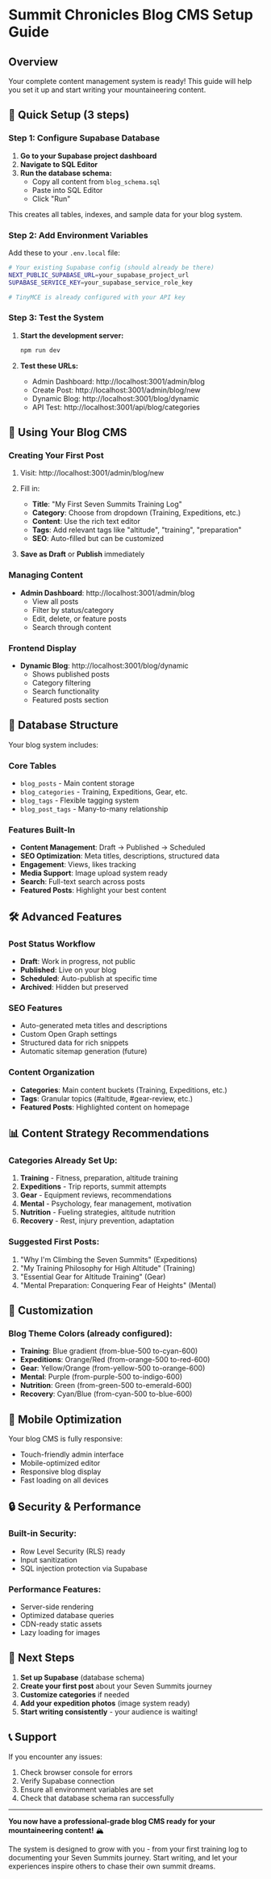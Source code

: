 # Summit Chronicles Blog CMS Setup Guide

## Overview
Your complete content management system is ready! This guide will help you set it up and start writing your mountaineering content.

## 🚀 Quick Setup (3 steps)

### Step 1: Configure Supabase Database

1. **Go to your Supabase project dashboard**
2. **Navigate to SQL Editor**
3. **Run the database schema:**
   - Copy all content from `blog_schema.sql`
   - Paste into SQL Editor
   - Click "Run"

This creates all tables, indexes, and sample data for your blog system.

### Step 2: Add Environment Variables

Add these to your `.env.local` file:
```bash
# Your existing Supabase config (should already be there)
NEXT_PUBLIC_SUPABASE_URL=your_supabase_project_url
SUPABASE_SERVICE_KEY=your_supabase_service_role_key

# TinyMCE is already configured with your API key
```

### Step 3: Test the System

1. **Start the development server:**
   ```bash
   npm run dev
   ```

2. **Test these URLs:**
   - Admin Dashboard: http://localhost:3001/admin/blog
   - Create Post: http://localhost:3001/admin/blog/new
   - Dynamic Blog: http://localhost:3001/blog/dynamic
   - API Test: http://localhost:3001/api/blog/categories

## 📝 Using Your Blog CMS

### Creating Your First Post

1. Visit: http://localhost:3001/admin/blog/new
2. Fill in:
   - **Title**: "My First Seven Summits Training Log"
   - **Category**: Choose from dropdown (Training, Expeditions, etc.)
   - **Content**: Use the rich text editor
   - **Tags**: Add relevant tags like "altitude", "training", "preparation"
   - **SEO**: Auto-filled but can be customized

3. **Save as Draft** or **Publish** immediately

### Managing Content

- **Admin Dashboard**: http://localhost:3001/admin/blog
  - View all posts
  - Filter by status/category
  - Edit, delete, or feature posts
  - Search through content

### Frontend Display

- **Dynamic Blog**: http://localhost:3001/blog/dynamic
  - Shows published posts
  - Category filtering
  - Search functionality
  - Featured posts section

## 🎯 Database Structure

Your blog system includes:

### Core Tables
- `blog_posts` - Main content storage
- `blog_categories` - Training, Expeditions, Gear, etc.
- `blog_tags` - Flexible tagging system
- `blog_post_tags` - Many-to-many relationship

### Features Built-In
- **Content Management**: Draft → Published → Scheduled
- **SEO Optimization**: Meta titles, descriptions, structured data
- **Engagement**: Views, likes tracking
- **Media Support**: Image upload system ready
- **Search**: Full-text search across posts
- **Featured Posts**: Highlight your best content

## 🛠 Advanced Features

### Post Status Workflow
- **Draft**: Work in progress, not public
- **Published**: Live on your blog
- **Scheduled**: Auto-publish at specific time
- **Archived**: Hidden but preserved

### SEO Features
- Auto-generated meta titles and descriptions
- Custom Open Graph settings
- Structured data for rich snippets
- Automatic sitemap generation (future)

### Content Organization
- **Categories**: Main content buckets (Training, Expeditions, etc.)
- **Tags**: Granular topics (#altitude, #gear-review, etc.)
- **Featured Posts**: Highlighted content on homepage

## 📊 Content Strategy Recommendations

### Categories Already Set Up:
1. **Training** - Fitness, preparation, altitude training
2. **Expeditions** - Trip reports, summit attempts
3. **Gear** - Equipment reviews, recommendations
4. **Mental** - Psychology, fear management, motivation
5. **Nutrition** - Fueling strategies, altitude nutrition
6. **Recovery** - Rest, injury prevention, adaptation

### Suggested First Posts:
1. "Why I'm Climbing the Seven Summits" (Expeditions)
2. "My Training Philosophy for High Altitude" (Training)
3. "Essential Gear for Altitude Training" (Gear)
4. "Mental Preparation: Conquering Fear of Heights" (Mental)

## 🎨 Customization

### Blog Theme Colors (already configured):
- **Training**: Blue gradient (from-blue-500 to-cyan-600)
- **Expeditions**: Orange/Red (from-orange-500 to-red-600)
- **Gear**: Yellow/Orange (from-yellow-500 to-orange-600)
- **Mental**: Purple (from-purple-500 to-indigo-600)
- **Nutrition**: Green (from-green-500 to-emerald-600)
- **Recovery**: Cyan/Blue (from-cyan-500 to-blue-600)

## 📱 Mobile Optimization

Your blog CMS is fully responsive:
- Touch-friendly admin interface
- Mobile-optimized editor
- Responsive blog display
- Fast loading on all devices

## 🔒 Security & Performance

### Built-in Security:
- Row Level Security (RLS) ready
- Input sanitization
- SQL injection protection via Supabase

### Performance Features:
- Server-side rendering
- Optimized database queries
- CDN-ready static assets
- Lazy loading for images

## 🚀 Next Steps

1. **Set up Supabase** (database schema)
2. **Create your first post** about your Seven Summits journey
3. **Customize categories** if needed
4. **Add your expedition photos** (image system ready)
5. **Start writing consistently** - your audience is waiting!

## 📞 Support

If you encounter any issues:
1. Check browser console for errors
2. Verify Supabase connection
3. Ensure all environment variables are set
4. Check that database schema ran successfully

---

**You now have a professional-grade blog CMS ready for your mountaineering content!** 🏔️

The system is designed to grow with you - from your first training log to documenting your Seven Summits journey. Start writing, and let your experiences inspire others to chase their own summit dreams.